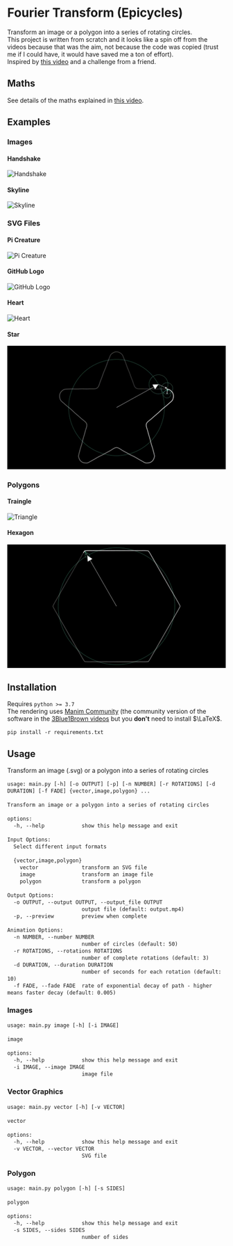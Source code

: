 # Fourier Transform (Epicycles)
Transform an image or a polygon into a series of rotating circles.  
This project is written from scratch and it looks like a spin off from the videos because that was the aim, not because the code was copied (trust me if I could have, it would have saved me a ton of effort).  
Inspired by [this video](https://www.youtube.com/watch?v=-qgreAUpPwM) and a challenge from a friend.
## Maths
See details of the maths explained in [this video](https://www.youtube.com/watch?v=r6sGWTCMz2k&t=853s).

## Examples
### Images
#### Handshake
![Handshake](examples/output/handshake.gif "Handshake")
#### Skyline
![Skyline](examples/output/skyline.gif "Skyline")
### SVG Files
#### Pi Creature
![Pi Creature](exampleUpdates/output/pi.gif "Pi Creature")
#### GitHub Logo
![GitHub Logo](examples/output/github.gif "GitHub Logo")
#### Heart
![Heart](examples/output/heart.gif "Heart")
#### Star
![Pi Creature](examples/output/star.gif "Star")
### Polygons
#### Traingle
![Triangle](examples/output/triangle.gif "Triangle")
#### Hexagon
![Hexagon](examples/output/hexagon.gif "Hexagon")

## Installation
Requires `python >= 3.7`  
The rendering uses [Manim Community](https://github.com/manimCommunity/manim) (the community version of the software in the [3Blue1Brown videos](https://www.youtube.com/c/3blue1brown) but you **don't** need to install $\LaTeX$.

```
pip install -r requirements.txt
```

## Usage
Transform an image (.svg) or a polygon into a series of rotating circles

```
usage: main.py [-h] [-o OUTPUT] [-p] [-n NUMBER] [-r ROTATIONS] [-d DURATION] [-f FADE] {vector,image,polygon} ...

Transform an image or a polygon into a series of rotating circles

options:
  -h, --help            show this help message and exit

Input Options:
  Select different input formats

  {vector,image,polygon}
    vector              transform an SVG file
    image               transform an image file
    polygon             transform a polygon

Output Options:
  -o OUTPUT, --output OUTPUT, --output_file OUTPUT
                        output file (default: output.mp4)
  -p, --preview         preview when complete

Animation Options:
  -n NUMBER, --number NUMBER
                        number of circles (default: 50)
  -r ROTATIONS, --rotations ROTATIONS
                        number of complete rotations (default: 3)
  -d DURATION, --duration DURATION
                        number of seconds for each rotation (default: 10)
  -f FADE, --fade FADE  rate of exponential decay of path - higher means faster decay (default: 0.005)
```
### Images
```
usage: main.py image [-h] [-i IMAGE]

image

options:
  -h, --help            show this help message and exit
  -i IMAGE, --image IMAGE
                        image file
```
### Vector Graphics
```
usage: main.py vector [-h] [-v VECTOR]

vector

options:
  -h, --help            show this help message and exit
  -v VECTOR, --vector VECTOR
                        SVG file
```
### Polygon
```
usage: main.py polygon [-h] [-s SIDES]

polygon

options:
  -h, --help            show this help message and exit
  -s SIDES, --sides SIDES
                        number of sides
```
